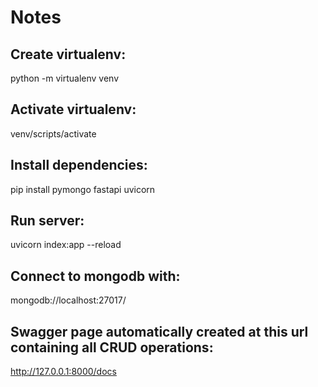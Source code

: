 # Notes

## Create virtualenv:
python -m virtualenv venv 

## Activate virtualenv:
venv/scripts/activate

## Install dependencies:
pip install pymongo fastapi uvicorn

## Run server:
uvicorn index:app --reload

## Connect to mongodb with:
mongodb://localhost:27017/

## Swagger page automatically created at this url containing all CRUD operations:
http://127.0.0.1:8000/docs

